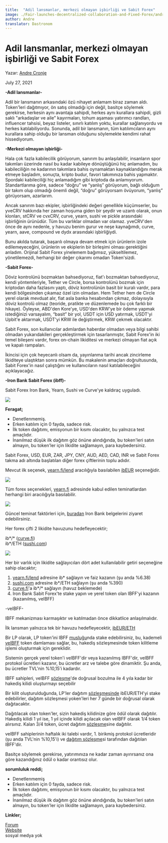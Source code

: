 ```yaml
---
title:  "Adil lansmanlar, merkezi olmayan işbirliği ve Sabit Forex"
image: ./Fair-launches-decentralized-collaboration-and-Fixed-Forex/andre-hero.png
author: Andre
translator: Dastronom
---
```


# Adil lansmanlar, merkezi olmayan işbirliği ve Sabit Forex

Yazar: [Andre Cronje](https://twitter.com/AndreCronjeTech)</br>

July 27, 2021

**\-Adil lansmanlar-**

Adil bir lansmanın arkasındaki özü nihayet anlamam biraz zaman aldı. Token'leri dağıtmıyor, ön satış olmadığı için değil, basitçe söylemek gerekirse, herkesin aynı avantaja sahipdi, herkes aynı kurallara sahipdi, gizli saklı "arkadaşlar ve aile" kayırmaları, tohum aşaması yatırımcı randları, influencer tahsisi, beyaz listeler, sınırlı katılım yoktu, kurallar sağlanıyordu ve herkes katılabiliyordu. Sonunda, adil bir lansmanın, tüm katılımcıların aynı kurallara sahip olduğu bir lansman olduğunu söylemekte kendimi rahat hissediyorum.

**\-Merkezi olmayan işbirliği-**

Hala çok fazla kabilecilik görüyorum, sanırım bu anlaşılabilir, insanların spor takımları üzerinde nasıl bu kadar kabileye dönüştüğünü hiç anlamadım, bu kabileciliğin ne kadarının takımlara bahis oynamaktan kaynaklandığını merak etmeye başladım, sonuçta, kripto budur, favori takımınıza bahis yapmaktır. Spordaki kabileciliği hiç anlamadığım gibi kriptoda da anlamıyorum. Standartlarıma göre, sadece “doğru” ve “yanlış” görüyorum, bağlı olduğum bir takım olup olmadığı önemli değil, “doğru” görüyorsam  övüyorum, “yanlış” görüyorsam, azarlarım.

Ancak sanırım bazı ekipler, işbirliğindeki değeri genellikle küçümserler, bu yveCRV hakkında her zaman hoşuma giden bir şeydir ve uzantı olarak, onun klonları, stCRV ve cvxCRV, curve, yearn, sushi ve pickle arasındaki işbirliğinin ürünüdür. Tüm bu varlıklar olmadan var olamaz. yveCRV'den önce de aynı nedenle, y havuzu benim gurur ve neşe kaynağımdı, curve, yearn, aave, compound ve dydx arasındaki işbirliğiydi.

Bunu akılda tutarak, başarılı olmaya devam etmek için ürünlerin izole edilemeyeceğini, ürünlerin ve ekiplerin bir birleşimi olması gerektiğini anladım. Orijinal Sabit Forex yinelemem bağımsız, yükseltilemez, yönetilemezdi, herhangi bir değer çıkarımı omadan Token'sizdi.

**\-Sabit Forex-**

Döviz kontrolünü bozmaktan bahsediyoruz, fiat'ı bozmaktan bahsediyoruz, kendi yöntemleriyle, Tether ve Circle, borsa kontrolünü bozmak için kriptodan daha fazlasını yaptı, döviz kontrolünün basit bir kuralı vardır, para kendi bölgesinden çıkamaz özel izin olmadan. Hem Tether hem de Circle yerel olarak mevduat alır, fiat asla banka hesabından çıkmaz, dolayısıyla döviz kontrolü olmaz (teoride, pratikte ve düzenlemede bu çok farklı bir hikaye). Öyleyse, ABD'den Kore'ye, USD'den KRW'ye bir ödeme yapmak istediğinizi varsayalım, “basit” bir yol, USDT için USD yatırmak, USDT'yi Upbit'e aktarmak, USDT'yi KRW ile değiştirmek, KRW çekmek olacaktır.

Sabit Forex, son kullanıcılar adımlardan haberdar olmadan veya bilgi sahibi olmadan yukarıdakileri gerçekleştirmek için tasarlanmıştır, Sabit Forex'in iki temel bileşeni vardır, forex on-chain likiditesi ve merkezi olmayan fiat açık ve kapalı rampaları.

İkincisi için çok heyecanlı olsam da, yayınlanma tarihi ancak zincirleme likiditeye ulaştıktan sonra mümkün. Bu makalenin amaçları doğrultusunda, Sabit Forex'in nasıl çalıştığını ve kullanıcıların nasıl katılabileceğini açıklayacağız.

**\-Iron Bank Sabit Forex (ibff)-**

Sabit Forex Iron Bank, Yearn, Sushi ve Curve'ye kaldıraç uyguladı.

![](image1.jpg?w=500&h=500)

**Feragat;**

- Denetlenmemiş.
- Erken katılım için 0 fayda, sadece risk.
- İlk token dağıtımı, emisyonun bir kısmı olacaktır, bu yalnızca test amaçlıdır.
- İnanılmaz düşük ilk dağıtım göz önüne alındığında, bu token'leri satın almayın, bu token'ler için likidite sağlamayın, para kaybedersiniz.

Sabit Forex, USD, EUR, ZAR, JPY, CNY, AUD, AED, CAD, INR ve Sabit Forex takma adı altında başlatılan diğer forex çiftlerinin toplu adıdır.

Mevcut ilk seçenek, [yearn.fi/lend](https://yearn.fi/lend) aracılığıyla basılabilen [ibEUR](https://www.coingecko.com/en/coins/iron-bank-euro) seçeneğidir.

![](image2.png?w=700&h=194)

Tüm forex seçenekleri, [yearn.fi](https://yearn.fi/lend) adresinde kabul edilen teminatlardan herhangi biri aracılığıyla basılabilir.

![](image3.png?w=645&h=874)

Güncel teminat faktörleri için, [buradan](https://docs.cream.finance/iron-bank/collateral-and-reserve-factor) Iron Bank belgelerini ziyaret edebilirsiniz.

Her forex çifti 2 likidite havuzunu hedefleyecektir;

ib\*/\* ([curve.fi](https://curve.fi/))  
ib\*/ETH ([sushi.com](https://sushi.com/))

![](image4.png?w=700&h=243)

Her bir varlık için likidite sağlayıcıları dört adet kullanılabilir getiri seçeneğine sahip olacaktır;

1.  [yearn.fi/lend](https://yearn.fi/lend) adresine ib\* sağlayın ve faiz kazanın (şu anda %6.38)
2.  [sushi.com](https://sushi.com/) adresine ib\*/ETH sağlayın (şu anda %390)
3.  [curve.fi](https://curve.fi/)'a ib\*/\* sağlayın (havuz beklemede)
4.  Iron Bank Sabit Forex'te stake yapın ve yerel token olan IBFF'yi kazanın (kazanılmış, veIBFF)

\-veIBFF-

IBFF mekanizması karmaşıktır ve katılmadan önce dikkatlice anlaşılmalıdır.

İlk lansman yalnızca tek bir havuzu hedefleyecektir, [ibEUR/ETH](https://analytics.sushi.com/tokens/0x96e61422b6a9ba0e068b6c5add4ffabc6a4aae27)

Bir LP olarak, LP token'ini IBFF [musluğu](https://etherscan.io/address/0x7d254d9adc588126edaee52a1029278180a802e8)nda stake edebilirsiniz, bu, kademeli [veIBFF](https://etherscan.io/address/0x4d0518c9136025903751209ddddf6c67067357b1) token damlaması sağlar, bu, hakediş sözleşmesinde token kilitleme işlemi oluşturmak için gereklidir.

Sistemin gerçek yerel token'i veIBFF'dir veya kazanılmış IBFF'dir, veIBFF protokol ücretleri kazanır, bu ücretler arz ve talebe göre dinamiktir. Şu anda, bu ücretler TVL'nin %10,15'i kadardır.

IBFF sahipleri, veIBFF [sözleşme](https://etherscan.io/address/0x4d0518c9136025903751209ddddf6c67067357b1)'de doğrusal bozulma ile 4 yıla kadar bir hakediş kilidi oluşturmayı seçebilir

Bir kilit oluşturulduğunda, LP'ler dağıtım [sözleşmesinde](https://etherscan.io/address/0x1da8a6fe33bd35b99505d67843eec9fa124f2d4b) ibEUR/ETH'yi stake edebilirler, dağıtım sözleşmesi yoken'leri her 7 günde bir doğrusal olarak dağıtacaktır.

Dağıtılacak olan token'ler, sizin  hakediş kilidinize göre ödül olarak dağıtılır. Hakediş kilidi 1 yıl ise, 1 yıl içinde kilidi açılacak olan veIBFF olarak 1/4 token alırsınız. Kalan 3/4 token, ücret dağıtım [sözleşme](https://etherscan.io/address/0x83893c4a42f8654c2dd4ff7b4a7cd0e33ae8c859)sine dağıtılır.

veIBFF sahiplerinin haftalık iki talebi vardır, 1. birikmiş protokol  ücretleridir (şu anda TVL'nin %10,15'i) ve [dağıtım sözleşme](https://etherscan.io/address/0x83893c4a42f8654c2dd4ff7b4a7cd0e33ae8c859)si tarafından dağıtılan IBFF'dir.

Basitçe söylemek gerekirse, yatırımınıza ne kadar zaman ayırırsanız ona göre kazandığınız ödül o kadar orantısız olur.

**sorumluluk reddi;**

- Denetlenmemiş
- Erken katılım için 0 fayda, sadece risk.
- İlk token dağıtımı, emisyonun bir kısmı olacaktır, bu yalnızca test amaçlıdır.
- İnanılmaz düşük ilk dağıtım göz önüne alındığında, bu token'leri satın almayın, bu token'ler için likidite sağlamayın, para kaybedersiniz.

**Linkler;**

[Forum](https://gov.yearn.finance/c/projects/fixed-forex/26)  
[Website](https://yearn.fi/lend)  
sosyal medya yok

